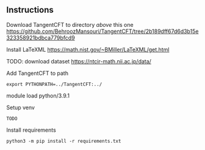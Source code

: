 ## Instructions

Download TangentCFT to directory *above* this one https://github.com/BehroozMansouri/TangentCFT/tree/2b189dff67d6d3b15e323358921bdbca779bfcd9

Install LaTeXML https://math.nist.gov/~BMiller/LaTeXML/get.html

TODO: download dataset https://ntcir-math.nii.ac.jp/data/

Add TangentCFT to path
```
export PYTHONPATH=../TangentCFT:../
```

module load python/3.9.1

Setup venv
```
TODO
```

Install requirements
```
python3 -m pip install -r requirements.txt
```

